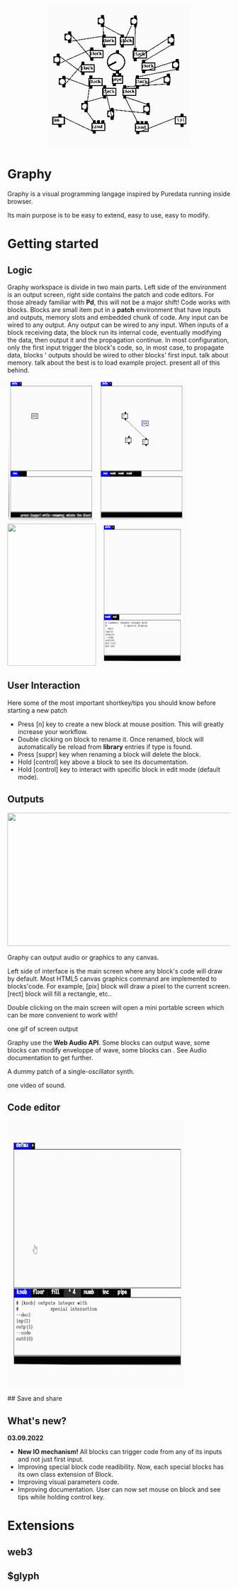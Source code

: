 <p align="center">
  <img src=git-content/tezintroloop.gif />
</p>

# Graphy

Graphy is a visual programming langage inspired by Puredata running inside browser.

Its main purpose is to be easy to extend, easy to use, easy to modify.


# Getting started

## Logic

Graphy workspace is divide in two main parts. Left side of the environment is an output screen, right side contains the patch and code editors.
For those already familiar with **Pd**, this will not be a major shift! 
Code works with blocks. Blocks are small item put in a **patch** environment that have inputs and outputs, memory slots and embedded chunk of code.
Any input can be wired to any output. Any output can be wired to any input. When inputs of a block receiving data, the block run its internal code,
eventually modifying the data, then output it and the propagation continue. 
In most configuration, only the first input trigger the block's code, so, in most case, to propagate data, blocks ' outputs should be wired to other blocks' first input.
talk about memory.
talk about the best is to load example project.
present all of this behind.
<p>
  <img src=git-content/basiclogic.gif width="200" height="320" />
   <img src=git-content/basiclogic2.gif width="200" height="320" />
  <img src=git-content/clockloop.gif width="200" height="320" />
  <img src=git-content/outinlogic.gif width="200" height="320" />
</p>

## User Interaction

Here some of the most important shortkey/tips you should know before starting a new patch

*  Press [n] key to create a new block at mouse position. This will greatly increase your workflow.
*  Double clicking on block to rename it. Once renamed, block will automatically be reload from **library** entries if type is found.
*  Press [suppr] key when renaming a block will delete the block.
*  Hold [control] key above a block to see its documentation.
*  Hold [control] key to interact with specific block in edit mode (default mode).

## Outputs
<p> 
  <img src=git-content/draw.gif width="600" height="300"/>
</p>


Graphy can output audio or graphics to any canvas. 

Left side of interface is the main screen where any block's code will draw by default.
Most HTML5 canvas graphics command are implemented to blocks'code. For example, [pix] block will draw a pixel to the current screen. [rect] block
will fill a rectangle, etc..

Double clicking on the main screen will open a mini portable screen which can be more convenient to work with! 

one gif of screen output

Graphy use the **Web Audio API**. Some blocks can output wave, some blocks can modify enveloppe of wave, some blocks can . See Audio documentation to 
get further.

A dummy patch of a single-oscillator synth.



one video of sound. 

## Code editor
<p>
  <img src=git-content/helloworld.gif width="400" height="600"/>
</p>  
## Save and share

## What's new?

**03.09.2022**

* **New IO mechanism!** All blocks can trigger code from any of its inputs and not just first input.
* Improving special block code readibility. Now, each special blocks has its own class extension of Block.
* Improving visual parameters code. 
* Improving documentation. User can now set mouse on block and see tips while holding control key.


# Extensions

## web3

## $glyph

